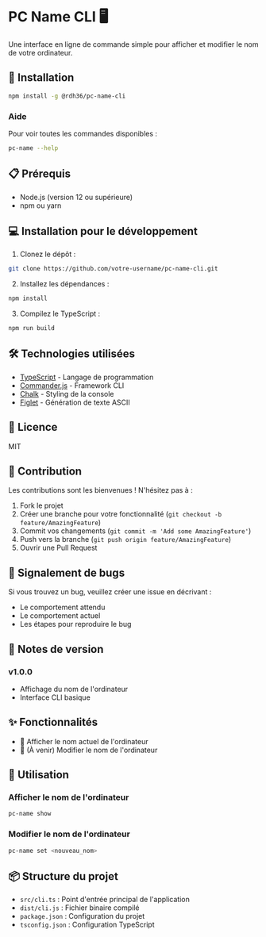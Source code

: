 # PC Name CLI 🖥️

Une interface en ligne de commande simple pour afficher et modifier le nom de votre ordinateur.

## 🚀 Installation

```bash
npm install -g @rdh36/pc-name-cli
```

### Aide

Pour voir toutes les commandes disponibles :

```bash
pc-name --help
```

## 📋 Prérequis

- Node.js (version 12 ou supérieure)
- npm ou yarn

## 💻 Installation pour le développement

1. Clonez le dépôt :

```bash
git clone https://github.com/votre-username/pc-name-cli.git
```

2. Installez les dépendances :

```bash
npm install
```

3. Compilez le TypeScript :

```bash
npm run build
```

## 🛠️ Technologies utilisées

- [TypeScript](https://www.typescriptlang.org/) - Langage de programmation
- [Commander.js](https://github.com/tj/commander.js) - Framework CLI
- [Chalk](https://github.com/chalk/chalk) - Styling de la console
- [Figlet](https://github.com/patorjk/figlet.js) - Génération de texte ASCII

## 📄 Licence

MIT

## 👥 Contribution

Les contributions sont les bienvenues ! N'hésitez pas à :

1. Fork le projet
2. Créer une branche pour votre fonctionnalité (`git checkout -b feature/AmazingFeature`)
3. Commit vos changements (`git commit -m 'Add some AmazingFeature'`)
4. Push vers la branche (`git push origin feature/AmazingFeature`)
5. Ouvrir une Pull Request

## 🐛 Signalement de bugs

Si vous trouvez un bug, veuillez créer une issue en décrivant :

- Le comportement attendu
- Le comportement actuel
- Les étapes pour reproduire le bug

## 📝 Notes de version

### v1.0.0

- Affichage du nom de l'ordinateur
- Interface CLI basique

## ✨ Fonctionnalités

- 📝 Afficher le nom actuel de l'ordinateur
- 🔄 (À venir) Modifier le nom de l'ordinateur

## 📖 Utilisation

### Afficher le nom de l'ordinateur

```bash
pc-name show
```

### Modifier le nom de l'ordinateur

```bash
pc-name set <nouveau_nom>
```

## 📦 Structure du projet

- `src/cli.ts` : Point d'entrée principal de l'application
- `dist/cli.js` : Fichier binaire compilé
- `package.json` : Configuration du projet
- `tsconfig.json` : Configuration TypeScript
